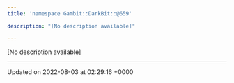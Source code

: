 ```yaml
---
title: 'namespace Gambit::DarkBit::@659'

description: "[No description available]"

---
```







[No description available]






-------------------------------

Updated on 2022-08-03 at 02:29:16 +0000